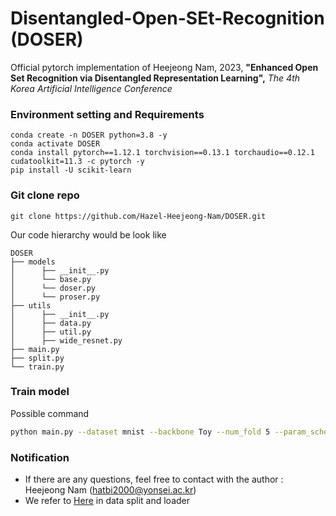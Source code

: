 # Disentangled-Open-SEt-Recognition (DOSER)

Official pytorch implementation of Heejeong Nam, 2023, **"Enhanced Open Set Recognition via Disentangled Representation Learning",** _The 4th Korea Artificial Intelligence Conference_

### Environment setting and Requirements

```
conda create -n DOSER python=3.8 -y
conda activate DOSER
conda install pytorch==1.12.1 torchvision==0.13.1 torchaudio==0.12.1 cudatoolkit=11.3 -c pytorch -y
pip install -U scikit-learn
```

### Git clone repo

```
git clone https://github.com/Hazel-Heejeong-Nam/DOSER.git
```

Our code hierarchy would be look like

```
DOSER
├── models
│      ├── __init__.py
│      └── base.py
│      └── doser.py
│      └── proser.py
├── utils
│      ├── __init__.py
│      ├── data.py
│      ├── util.py
│      ├── wide_resnet.py
├── main.py
├── split.py
└── train.py
```

### Train model

Possible command
``` bash
python main.py --dataset mnist --backbone Toy --num_fold 5 --param_schedule 3 --param_step 0.03 --lr 0.003 --lambda1 0 --a 0.4 --b 1 --c 1 --d 0.5
```

### Notification 

- If there are any questions, feel free to contact with the author : Heejeong Nam (hatbi2000@yonsei.ac.kr)
- We refer to [Here](https://github.com/wjun0830/Difficulty-Aware-Simulator.git) in data split and loader





